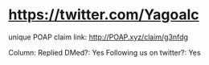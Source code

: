 # https://twitter.com/Yagoalc

unique POAP claim link: 
http://POAP.xyz/claim/g3nfdg

Column: Replied
DMed?: Yes
Following us on twitter?: Yes